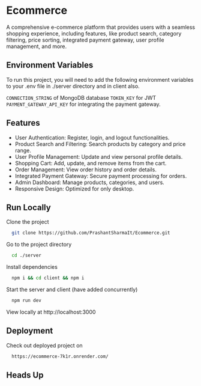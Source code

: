 # Ecommerce
A comprehensive e-commerce platform that provides users with a seamless shopping experience, including features,
like product search, category filtering, price sorting, integrated payment gateway, user profile management, and more.

## Environment Variables
To run this project, you will need to add the following environment variables to your .env file in ./server directory and in client also.

`CONNECTION_STRING` of MongoDB database
`TOKEN_KEY` for JWT 
`PAYMENT_GATEWAY_API_KEY` for integrating the payment gateway.

## Features

- User Authentication: Register, login, and logout functionalities.
- Product Search and Filtering: Search products by category and price range.
- User Profile Management: Update and view personal profile details.
- Shopping Cart: Add, update, and remove items from the cart.
- Order Management: View order history and order details.
- Integrated Payment Gateway: Secure payment processing for orders.
- Admin Dashboard: Manage products, categories, and users.
- Responsive Design: Optimized for only desktop.

## Run Locally

Clone the project

```bash
  git clone https://github.com/PrashantSharmaIt/Ecommerce.git
```

Go to the project directory

```bash
  cd ./server
```

Install dependencies

```bash
  npm i && cd client && npm i
```

Start the server and client (have added concurrently)

```bash
  npm run dev
```
View locally at http://localhost:3000

## Deployment

Check out deployed project on

```bash
  https://ecommerce-7k1r.onrender.com/
```


## Heads Up
